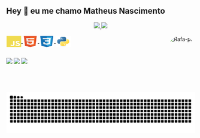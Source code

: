 ## Hey 🖖 eu me chamo Matheus Nascimento

<div align="center">
  <a href="https://github.com/NascimentoMatheus">
  <img height="137em" src="https://github-readme-stats.vercel.app/api?username=nascimentomatheus&show_icons=true&theme=merko&include_all_commits=true&count_private=true"/>
  <img height="130em" src="https://github-readme-stats.vercel.app/api/top-langs/?username=nascimentomatheus&layout=compact&langs_count=7&theme=merko"/>
</div>
  
  <div style="display: inline_block"><br>
  <img align="center" alt="Rafa-Js" height="30" width="40" src="https://raw.githubusercontent.com/devicons/devicon/master/icons/javascript/javascript-plain.svg">
  <img align="center" alt="Rafa-HTML" height="30" width="40" src="https://raw.githubusercontent.com/devicons/devicon/master/icons/html5/html5-original.svg">
  <img align="center" alt="Rafa-CSS" height="30" width="40" src="https://raw.githubusercontent.com/devicons/devicon/master/icons/css3/css3-original.svg">
  <img align="center" alt="Rafa-Python" height="30" width="40" src="https://raw.githubusercontent.com/devicons/devicon/master/icons/python/python-original.svg">
  <img align="right" alt="Rafa-pic" height="150" style="border-radius:50px;" src="https://scontent-gru2-2.cdninstagram.com/v/t51.2885-15/e15/p480x480/244042690_1316700682066517_8946352248469137334_n.jpg?_nc_ht=scontent-gru2-2.cdninstagram.com&_nc_cat=105&_nc_ohc=Stpz_xbhXggAX-nL9c5&edm=ABJHkxYAAAAA&ccb=7-4&oh=ac32dbb4a9add94db37f57466f214338&oe=615E5C44&_nc_sid=fa978c&ig_cache_key=MjY3NTY1OTE0OTQ0MjI0ODI3Mg%3D%3D.2-ccb7-4">
</div>
  
  ##
  
 <div> 
  <a href="https://www.instagram.com/mathaaus/" target="_blank"><img src="https://img.shields.io/badge/-Instagram-%23E4405F?style=for-the-badge&logo=instagram&logoColor=white" target="_blank"></a>
  <a href = "mailto:matheusmfdonascimento@gmail.com"><img src="https://img.shields.io/badge/-Gmail-%23333?style=for-the-badge&logo=gmail&logoColor=white" target="_blank"></a>
  <a href="https://www.linkedin.com/in/matheusmfn/" target="_blank"><img src="https://img.shields.io/badge/-LinkedIn-%230077B5?style=for-the-badge&logo=linkedin&logoColor=white" target="_blank"></a> 
 
![Snake animation](https://github.com/nascimentomatheus/nascimentomatheus/blob/output/github-contribution-grid-snake.svg)
 
</div>
